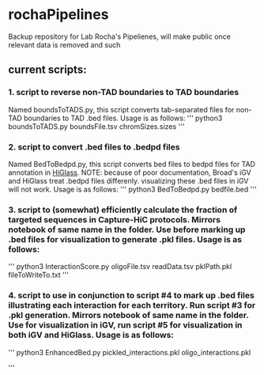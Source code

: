 # rochaPipelines
Backup repository for Lab Rocha's Pipelienes, will make public once relevant data is removed and such

## current scripts:
### 1. script to reverse non-TAD boundaries to TAD boundaries
Named boundsToTADS.py, this script converts tab-separated files for non-TAD boundaries to TAD .bed files. Usage is as follows:
'''
python3 boundsToTADS.py boundsFile.tsv chromSizes.sizes
'''

### 2. script to convert .bed files to .bedpd files
Named BedToBedpd.py, this script converts bed files to bedpd files for TAD annotation in [HiGlass](https://higlass.io). NOTE: because of poor documentation, Broad's iGV and HiGlass treat .bedpd files differenly. visualizing these .bed files in iGV will not work. Usage is as follows:
'''
python3 BedToBedpd.py bedfile.bed
'''

### 3. script to (somewhat) efficiently calculate the fraction of targeted sequences in Capture-HiC protocols. Mirrors notebook of same name in the folder. Use before marking up .bed files for visualization to generate .pkl files. Usage is as follows:
'''
python3 InteractionScore.py oligoFile.tsv readData.tsv pklPath.pkl fileToWriteTo.txt
'''

### 4. script to use in conjunction to script #4 to mark up .bed files illustrating each interaction for each territory. Run script #3 for .pkl generation. Mirrors notebook of same name in the folder. Use for visualization in iGV, run script #5 for visualization in both iGV and HiGlass. Usage is as follows:
'''
python3 EnhancedBed.py pickled_interactions.pkl oligo_interactions.pkl 

'''
